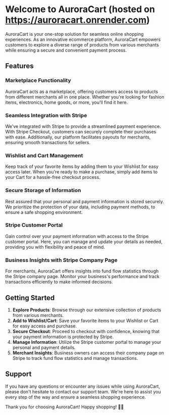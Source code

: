 # Welcome to AuroraCart (hosted on https://auroracart.onrender.com)

AuroraCart is your one-stop solution for seamless online shopping experiences. As an innovative ecommerce platform, AuroraCart empowers customers to explore a diverse range of products from various merchants while ensuring a secure and convenient payment process.

## Features

### Marketplace Functionality
AuroraCart acts as a marketplace, offering customers access to products from different merchants all in one place. Whether you're looking for fashion items, electronics, home goods, or more, you'll find it here.

### Seamless Integration with Stripe
We've integrated with Stripe to provide a streamlined payment experience. With Stripe Checkout, customers can securely complete their purchases with ease. Additionally, our platform facilitates payouts for merchants, ensuring smooth transactions for sellers.

### Wishlist and Cart Management
Keep track of your favorite items by adding them to your Wishlist for easy access later. When you're ready to make a purchase, simply add items to your Cart for a hassle-free checkout process.

### Secure Storage of Information
Rest assured that your personal and payment information is stored securely. We prioritize the protection of your data, including payment methods, to ensure a safe shopping environment.

### Stripe Customer Portal
Gain control over your payment information with access to the Stripe customer portal. Here, you can manage and update your details as needed, providing you with flexibility and peace of mind.

### Business Insights with Stripe Company Page
For merchants, AuroraCart offers insights into fund flow statistics through the Stripe company page. Monitor your business's performance and track transactions efficiently to make informed decisions.

## Getting Started

1. **Explore Products**: Browse through our extensive collection of products from various merchants.
2. **Add to Wishlist/Cart**: Save your favorite items to your Wishlist or Cart for easy access and purchase.
3. **Secure Checkout**: Proceed to checkout with confidence, knowing that your payment information is protected by Stripe.
4. **Manage Information**: Utilize the Stripe customer portal to manage your personal and payment details.
5. **Merchant Insights**: Business owners can access their company page on Stripe to track fund flow statistics and manage transactions.

## Support

If you have any questions or encounter any issues while using AuroraCart, please don't hesitate to contact our support team. We're here to assist you every step of the way and ensure a seamless shopping experience.

Thank you for choosing AuroraCart! Happy shopping! 🛒✨